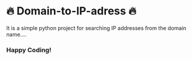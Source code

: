  # 🔥 Domain-to-IP-adress 🔥
It is a simple python project for searching IP addresses from the domain name....  

### Happy Coding!
